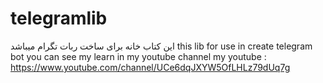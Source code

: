 # telegramlib
این کتاب خانه برای ساخت ربات تگرام میباشد
this lib for use in create telegram bot
you can see my learn in my youtube channel
my youtube : https://www.youtube.com/channel/UCe6dqJXYW5OfLHLz79dUq7g
